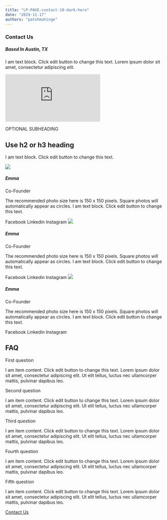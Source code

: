 ```yaml
---
title: "LP-PAGE-contact-10-dark-hero"
date: "2019-11-17"
authors: "patohmahinge"
---
```


### Contact Us

##### Based In Austin, TX

I am text block. Click edit button to change this text. Lorem ipsum dolor sit amet, consectetur adipiscing elit.

<iframe frameborder="0" scrolling="no" marginheight="0" marginwidth="0" src="https://maps.google.com/maps?q=Austin%20Tex&amp;t=m&amp;z=15&amp;output=embed&amp;iwloc=near" aria-label="Austin Tex"></iframe>

OPTIONAL SUBHEADING

## Use h2 or h3 heading

I am text block. Click edit button to change this text.

![](images/placeholder-300x300-150x150.jpg)

##### Emma

Co-Founder

The recommended photo size here is 150 x 150 pixels. Square photos will automatically appear as circles. I am text block. Click edit button to change this text.

Facebook Linkedin Instagram ![](images/placeholder-300x300-150x150.jpg)

##### Emma

Co-Founder

The recommended photo size here is 150 x 150 pixels. Square photos will automatically appear as circles. I am text block. Click edit button to change this text.

Facebook Linkedin Instagram ![](images/placeholder-300x300-150x150.jpg)

##### Emma

Co-Founder

The recommended photo size here is 150 x 150 pixels. Square photos will automatically appear as circles. I am text block. Click edit button to change this text.

Facebook Linkedin Instagram

## FAQ

First question

I am item content. Click edit button to change this text. Lorem ipsum dolor sit amet, consectetur adipiscing elit. Ut elit tellus, luctus nec ullamcorper mattis, pulvinar dapibus leo.

Second question

I am item content. Click edit button to change this text. Lorem ipsum dolor sit amet, consectetur adipiscing elit. Ut elit tellus, luctus nec ullamcorper mattis, pulvinar dapibus leo.

Third question

I am item content. Click edit button to change this text. Lorem ipsum dolor sit amet, consectetur adipiscing elit. Ut elit tellus, luctus nec ullamcorper mattis, pulvinar dapibus leo.

Fourth question

I am item content. Click edit button to change this text. Lorem ipsum dolor sit amet, consectetur adipiscing elit. Ut elit tellus, luctus nec ullamcorper mattis, pulvinar dapibus leo.

Fifth question

I am item content. Click edit button to change this text. Lorem ipsum dolor sit amet, consectetur adipiscing elit. Ut elit tellus, luctus nec ullamcorper mattis, pulvinar dapibus leo.

[Contact Us](#)

